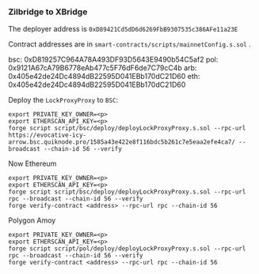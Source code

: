 ### Zilbridge to XBridge

The deployer address is `0xD89421Cd5dD6d6269FbB9307535c386AFe11a23E`

Contract addresses are in `smart-contracts/scripts/mainnetConfig.s.sol` .

bsc: 0xD819257C964A78A493DF93D5643E9490b54C5af2
pol: 0x9121A67cA79B6778eAb477c5F76dF6de7C79cC4b
arb: 0x405e42de24Dc4894dB22595D041EBb170dC21D60
eth: 0x405e42de24Dc4894dB22595D041EBb170dC21D60



Deploy the `LockProxyProxy` to `BSC`:

```
export PRIVATE_KEY_OWNER=<p>
export ETHERSCAN_API_KEY=<p>
forge script script/bsc/deploy/deployLockProxyProxy.s.sol --rpc-url https://evocative-icy-arrow.bsc.quiknode.pro/1585a43e422e8f116bdc5b261c7e5eaa2efe4ca7/ --broadcast --chain-id 56 --verify
```

Now Ethereum

```
export PRIVATE_KEY_OWNER=<p>
export ETHERSCAN_API_KEY=<p>
forge script script/bsc/deploy/deployLockProxyProxy.s.sol --rpc-url rpc --broadcast --chain-id 56 --verify
forge verify-contract <address> --rpc-url rpc --chain-id 56
```

Polygon Amoy

```
export PRIVATE_KEY_OWNER=<p>
export ETHERSCAN_API_KEY=<p>
forge script script/pol/deploy/deployLockProxyProxy.s.sol --rpc-url rpc --broadcast --chain-id 56 --verify
forge verify-contract <address> --rpc-url rpc --chain-id 56
```

